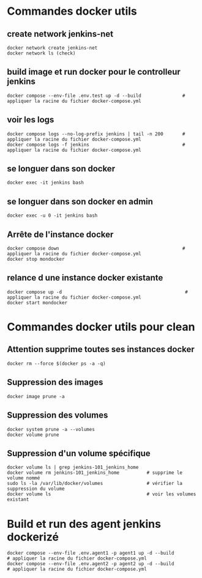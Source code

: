 # Commandes docker utils

## create network jenkins-net
```
docker network create jenkins-net
docker network ls (check)
```

## build image et run docker pour le controlleur jenkins
```
docker compose --env-file .env.test up -d --build               # appliquer la racine du fichier docker-compose.yml
```

## voir les logs 
```
docker compose logs --no-log-prefix jenkins | tail -n 200       # appliquer la racine du fichier docker-compose.yml
docker compose logs -f jenkins                                  # appliquer la racine du fichier docker-compose.yml
```

## se longuer dans son docker 
```
docker exec -it jenkins bash
```

## se longuer dans son docker en admin
```
docker exec -u 0 -it jenkins bash 
```

## Arrête de l'instance docker
```
docker compose down                                             # appliquer la racine du fichier docker-compose.yml
docker stop mondocker
```

## relance d une instance docker existante
```
docker compose up -d                                             # appliquer la racine du fichier docker-compose.yml
docker start mondocker
```

# Commandes docker utils pour clean

## Attention supprime toutes ses instances docker
```
docker rm --force $(docker ps -a -q)
```

## Suppression des images
```
docker image prune -a
```

## Suppression des volumes
```
docker system prune -a --volumes
docker volume prune
```

## Suppression d'un volume spécifique
```
docker volume ls | grep jenkins-101_jenkins_home
docker volume rm jenkins-101_jenkins_home          # supprime le volume nommé
sudo ls -la /var/lib/docker/volumes                # vérifier la suppression du volume
docker volume ls                                   # voir les volumes existant
```

# Build et run des agent jenkins dockerizé
```
docker compose --env-file .env.agent1 -p agent1 up -d --build                         # appliquer la racine du fichier docker-compose.yml
docker compose --env-file .env.agent2 -p agent2 up -d --build                         # appliquer la racine du fichier docker-compose.yml
```